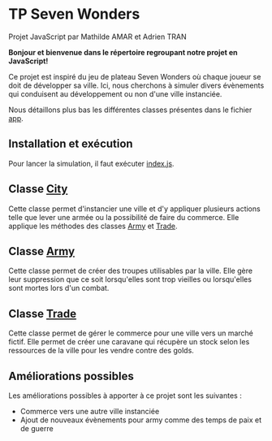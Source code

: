 # TP Seven Wonders
Projet JavaScript par Mathilde AMAR et Adrien TRAN

**Bonjour et bienvenue dans le répertoire regroupant notre projet en JavaScript!**

Ce projet est inspiré du jeu de plateau Seven Wonders où chaque joueur se doit de développer sa ville. Ici, nous cherchons à simuler
divers évènements qui conduisent au développement ou non d'une ville instanciée.

Nous détaillons plus bas les différentes classes présentes dans le fichier [app](app/).

## Installation et exécution
Pour lancer la simulation, il faut exécuter [index.js](index.js).

## Classe [City](app/city.js)
Cette classe permet d'instancier une ville et d'y appliquer plusieurs actions telle que lever une armée ou la possibilité de faire du 
commerce. Elle applique les méthodes des classes [Army](app/army.js) et [Trade](trade.js).

## Classe [Army](app/army.js)
Cette classe permet de créer des troupes utilisables par la ville. Elle gère leur suppression que ce soit lorsqu'elles sont trop vieilles
ou lorsqu'elles sont mortes lors d'un combat.

## Classe [Trade](app/trade.js)
Cette classe permet de gérer le commerce pour une ville vers un marché fictif. Elle permet de créer une caravane qui récupère un stock selon les ressources de la ville pour les vendre contre des golds.


## Améliorations possibles
Les améliorations possibles à apporter à ce projet sont les suivantes : 

- Commerce vers une autre ville instanciée
- Ajout de nouveaux évènements pour army comme des temps de paix et de guerre

